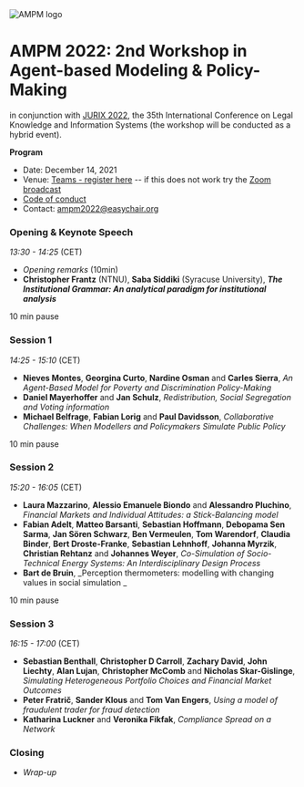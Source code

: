 <img src="https://polder.center/wp-content/uploads/2021/10/AMPM-2021.png" alt="AMPM logo">

# AMPM 2022: 2nd Workshop in Agent-based Modeling & Policy-Making 
in conjunction with [JURIX 2022](https://jurix2022.rechtsinformatik.saarland/), the 35th International Conference on Legal Knowledge and Information Systems (the workshop will be conducted as a hybrid event).

**Program** 

- Date: December 14, 2021 
- Venue: [Teams - register here](https://teams.microsoft.com/registration/JwBhZ8MatkmGQczYPOGwHw,tqhiQNimvUiHWHFWCUQ1MQ,k1MDNBKmYEqXNEnP8BSvBQ,37KjZBXBmUGHTsgCeEW2jg,2wFSGBQHVEGMEVQFgF0HCA,dL65RXOaV0qSc-ZMrf4jqw?mode=read&tenantId=67610027-1ac3-49b6-8641-ccd83ce1b01f) -- if this does not work try the [Zoom broadcast](https://uva-live.zoom.us/j/88942225570)
- [Code of conduct](https://github.com/ampmresearch/ampmresearch.github.io/blob/main/code_of_conduct.md)
- Contact: [ampm2022@easychair.org](mailto:ampm2022@easychair.org) 

### Opening & Keynote Speech

*13:30 - 14:25* (CET)

- *Opening remarks* (10min)
- **Christopher Frantz** (NTNU), **Saba Siddiki** (Syracuse University), **_The Institutional Grammar: An analytical paradigm for institutional analysis_** 

10 min pause

### Session 1 

*14:25 - 15:10* (CET)

- **Nieves Montes**, **Georgina Curto**, **Nardine Osman** and **Carles Sierra**, _An Agent-Based Model for Poverty and Discrimination Policy-Making_
- **Daniel Mayerhoffer** and **Jan Schulz**, _Redistribution, Social Segregation and Voting information_
- **Michael Belfrage**, **Fabian Lorig** and **Paul Davidsson**, _Collaborative Challenges: When Modellers and Policymakers Simulate Public Policy_

10 min pause

### Session 2 

*15:20 - 16:05* (CET)

- **Laura Mazzarino**, **Alessio Emanuele Biondo** and **Alessandro Pluchino**, _Financial Markets and Individual Attitudes: a Stick-Balancing model_
- **Fabian Adelt**, **Matteo Barsanti**, **Sebastian Hoffmann**, **Debopama Sen Sarma**, **Jan Sören Schwarz**, **Ben Vermeulen**, **Tom Warendorf**, **Claudia Binder**, **Bert Droste-Franke**, **Sebastian Lehnhoff**, **Johanna Myrzik**, **Christian Rehtanz** and **Johannes Weyer**, _Co-Simulation of Socio-Technical Energy Systems: An Interdisciplinary Design Process_
- **Bart de Bruin**, _Perception thermometers: modelling with changing values in social simulation _   

10 min pause

### Session 3 

*16:15 - 17:00* (CET)

- **Sebastian Benthall**, **Christopher D Carroll**, **Zachary David**, **John Liechty**, **Alan Lujan**, **Christopher McComb** and **Nicholas Skar-Gislinge**, _Simulating Heterogeneous Portfolio Choices and Financial Market Outcomes_        
- **Peter Fratrič**, **Sander Klous** and **Tom Van Engers**, _Using a model of fraudulent trader for fraud detection_    
- **Katharina Luckner** and **Veronika Fikfak**, _Compliance Spread on a Network_

### Closing

- *Wrap-up*
